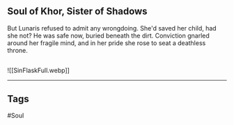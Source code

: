 ## Soul of Khor, Sister of Shadows
But Lunaris refused to admit any wrongdoing. She'd saved her child, had she not?
He was safe now, buried beneath the dirt. Conviction gnarled around her fragile mind,
and in her pride she rose to seat a deathless throne.

##
![[SinFlaskFull.webp]]

---
## Tags
#Soul